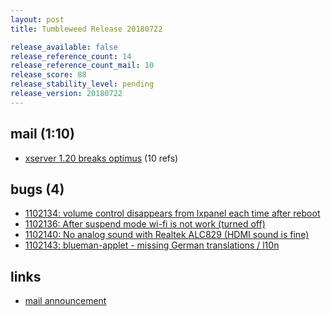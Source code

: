 ```yaml
---
layout: post
title: Tumbleweed Release 20180722

release_available: false
release_reference_count: 14
release_reference_count_mail: 10
release_score: 88
release_stability_level: pending
release_version: 20180722
---
```


## mail (1:10)

- [xserver 1.20 breaks optimus](https://lists.opensuse.org/opensuse-factory/2018-07/msg00171.html) (10 refs)

## bugs (4)

<!--more-->

- [1102134: volume control disappears from lxpanel each time after reboot](https://bugzilla.opensuse.org/show_bug.cgi?id=1102134)
- [1102136: After suspend mode wi-fi is not work (turned off)](https://bugzilla.opensuse.org/show_bug.cgi?id=1102136)
- [1102140: No analog sound with Realtek ALC829 (HDMI sound is fine)](https://bugzilla.opensuse.org/show_bug.cgi?id=1102140)
- [1102143: blueman-applet - missing German translations / l10n](https://bugzilla.opensuse.org/show_bug.cgi?id=1102143)



## links

- [mail announcement](https://lists.opensuse.org/opensuse-factory/2018-07/msg00168.html)
